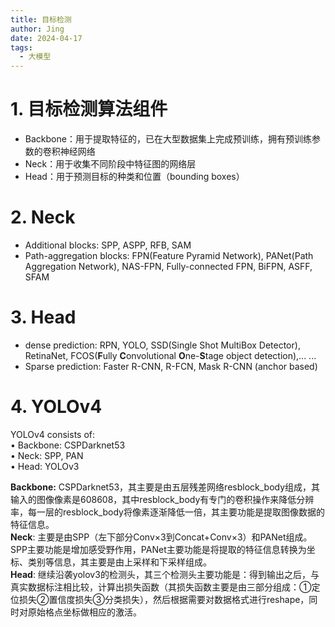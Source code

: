 ```yaml
---
title: 目标检测
author: Jing
date: 2024-04-17
tags:
  - 大模型
---
```

# 1. 目标检测算法组件
- Backbone：用于提取特征的，已在大型数据集上完成预训练，拥有预训练参数的卷积神经网络
- Neck：用于收集不同阶段中特征图的网络层
- Head：用于预测目标的种类和位置（bounding boxes）
# 2. Neck
- Additional blocks: SPP, ASPP, RFB, SAM
- Path-aggregation blocks: FPN(Feature Pyramid Network), PANet(Path Aggregation Network), NAS-FPN, Fully-connected FPN, BiFPN, ASFF, SFAM
# 3. Head
- dense prediction: RPN, YOLO, SSD(Single Shot MultiBox Detector), RetinaNet, FCOS(**F**ully **C**onvolutional **O**ne-**S**tage object detection),... ...
- Sparse prediction: Faster R-CNN, R-FCN, Mask R-CNN (anchor based)
# 4. YOLOv4
YOLOv4 consists of:  
• Backbone: CSPDarknet53  
• Neck: SPP, PAN  
• Head: YOLOv3

**Backbone:** CSPDarknet53，其主要是由五层残差网络resblock_body组成，其输入的图像像素是608608，其中resblock_body有专门的卷积操作来降低分辨率，每一层的resblock_body将像素逐渐降低一倍，其主要功能是提取图像数据的特征信息。  
**Neck**: 主要是由SPP（左下部分Conv×3到Concat+Conv×3）和PANet组成。SPP主要功能是增加感受野作用，PANet主要功能是将提取的特征信息转换为坐标、类别等信息，其主要是由上采样和下采样组成。  
**Head**: 继续沿袭yolov3的检测头，其三个检测头主要功能是：得到输出之后，与真实数据标注相比较，计算出损失函数（其损失函数主要是由三部分组成：①定位损失②置信度损失③分类损失），然后根据需要对数据格式进行reshape，同时对原始格点坐标做相应的激活。